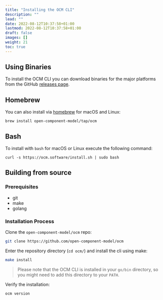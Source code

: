 ```yaml
---
title: "Installing the OCM CLI"
description: ""
lead: ""
date: 2022-08-12T10:37:58+01:00
lastmod: 2022-08-12T10:37:58+01:00
draft: false
images: []
weight: 21
toc: true
---
```


## Using Binaries

To install the OCM CLI you can download binaries for the major platforms from the GitHub [releases page](https://github.com/open-component-model/ocm/releases).

## Homebrew

You can also install via [homebrew](https://brew.sh/) for macOS and Linux:

`brew install open-component-model/tap/ocm`

## Bash

To install with `bash` for macOS or Linux execute the following command:

`curl -s https://ocm.software/install.sh | sudo bash`

## Building from source
### Prerequisites

- git
- make
- golang

### Installation Process

Clone the `open-component-model/ocm` repo:

```bash
git clone https://github.com/open-component-model/ocm
```

Enter the repository directory (`cd ocm/`) and install the cli using make:

```bash
make install
```

> Please note that the OCM CLI is installed in your `go/bin` directory, so you might need to add this directory to your `PATH`.

Verify the installation:

```bash
ocm version
```

